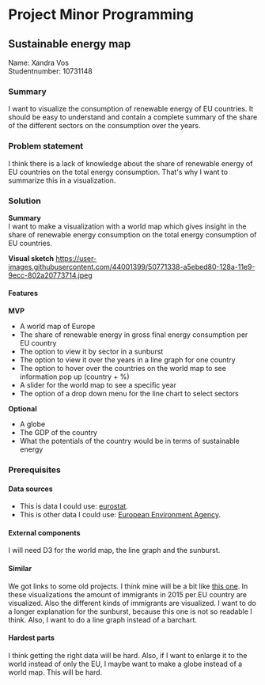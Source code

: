 # Project Minor Programming
## Sustainable energy map
Name: Xandra Vos  
Studentnumber: 10731148

### Summary
I want to visualize the consumption of renewable energy of EU countries. It
should be easy to understand and contain a complete summary of the share of
the different sectors on the consumption over the years.

### Problem statement
I think there is a lack of knowledge about the share of renewable energy of EU
countries on the total energy consumption. That's why I want to summarize
this in a visualization.

### Solution
**Summary**  
I want to make a visualization with a world map which gives insight in the share
of renewable energy consumption on the total energy consumption of EU countries.

**Visual sketch**
https://user-images.githubusercontent.com/44001399/50771338-a5ebed80-128a-11e9-9ecc-802a20773714.jpeg


#### Features
**MVP**
* A world map of Europe
* The share of renewable energy in gross final energy consumption per EU country
* The option to view it by sector in a sunburst
* The option to view it over the years in a line graph for one country
* The option to hover over the countries on the world map to see information pop up (country + %)
* A slider for the world map to see a specific year
* The option of a drop down menu for the line chart to select sectors

**Optional**
* A globe
* The GDP of the country
* What the potentials of the country would be in terms of sustainable energy

### Prerequisites
#### Data sources
* This is data I could use: [eurostat](https://ec.europa.eu/eurostat/tgm/refreshTableAction.do?tab=table&plugin=1&pcode=sdg_07_40&language=en).
* This is other data I could use: [European Environment Agency](https://www.eea.europa.eu/data-and-maps/indicators/renewable-gross-final-energy-consumption-4/assessment-3).

#### External components
I will need D3 for the world map, the line graph and the sunburst.

#### Similar
We got links to some old projects. I think mine will be a bit like [this one](https://jaspernaberman.github.io/Programming-Project/Scripts/HTML/visualizations.html).
In these visualizations the amount of immigrants in 2015 per EU country are
visualized. Also the different kinds of immigrants are visualized.
I want to do a longer explanation for the sunburst, because this one is not so
readable I think. Also, I want to do a line graph instead of a barchart.

#### Hardest parts
I think getting the right data will be hard. Also, if I want to enlarge it to
the world instead of only the EU, I maybe want to make a globe instead of a
world map. This will be hard.
